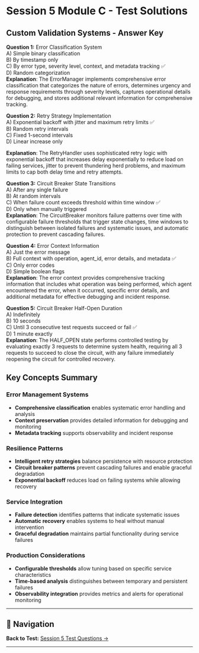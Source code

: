# Session 5 Module C - Test Solutions

## Custom Validation Systems - Answer Key

**Question 1:** Error Classification System  
A) Simple binary classification  
B) By timestamp only  
C) By error type, severity level, context, and metadata tracking ✅  
D) Random categorization  
**Explanation**: The ErrorManager implements comprehensive error classification that categorizes the nature of errors, determines urgency and response requirements through severity levels, captures operational details for debugging, and stores additional relevant information for comprehensive tracking.

**Question 2:** Retry Strategy Implementation  
A) Exponential backoff with jitter and maximum retry limits ✅  
B) Random retry intervals  
C) Fixed 1-second intervals  
D) Linear increase only  

**Explanation**: The RetryHandler uses sophisticated retry logic with exponential backoff that increases delay exponentially to reduce load on failing services, jitter to prevent thundering herd problems, and maximum limits to cap both delay time and retry attempts.

**Question 3:** Circuit Breaker State Transitions  
A) After any single failure  
B) At random intervals  
C) When failure count exceeds threshold within time window ✅  
D) Only when manually triggered  
**Explanation**: The CircuitBreaker monitors failure patterns over time with configurable failure thresholds that trigger state changes, time windows to distinguish between isolated failures and systematic issues, and automatic protection to prevent cascading failures.

**Question 4:** Error Context Information  
A) Just the error message  
B) Full context with operation, agent_id, error details, and metadata ✅  
C) Only error codes  
D) Simple boolean flags  
**Explanation**: The error context provides comprehensive tracking information that includes what operation was being performed, which agent encountered the error, when it occurred, specific error details, and additional metadata for effective debugging and incident response.

**Question 5:** Circuit Breaker Half-Open Duration  
A) Indefinitely  
B) 10 seconds  
C) Until 3 consecutive test requests succeed or fail ✅  
D) 1 minute exactly  
**Explanation**: The HALF_OPEN state performs controlled testing by evaluating exactly 3 requests to determine system health, requiring all 3 requests to succeed to close the circuit, with any failure immediately reopening the circuit for controlled recovery.

## Key Concepts Summary

### Error Management Systems  
- **Comprehensive classification** enables systematic error handling and analysis  
- **Context preservation** provides detailed information for debugging and monitoring  
- **Metadata tracking** supports observability and incident response  

### Resilience Patterns  
- **Intelligent retry strategies** balance persistence with resource protection  
- **Circuit breaker patterns** prevent cascading failures and enable graceful degradation  
- **Exponential backoff** reduces load on failing systems while allowing recovery  

### Service Integration  
- **Failure detection** identifies patterns that indicate systematic issues  
- **Automatic recovery** enables systems to heal without manual intervention  
- **Graceful degradation** maintains partial functionality during service failures  

### Production Considerations  
- **Configurable thresholds** allow tuning based on specific service characteristics  
- **Time-based analysis** distinguishes between temporary and persistent failures  
- **Observability integration** provides metrics and alerts for operational monitoring

---

## 🧭 Navigation

**Back to Test:** [Session 5 Test Questions →](Session5_*.md#multiple-choice-test)

---
